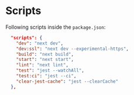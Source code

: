# Scripts

Following scripts inside the `package.json`:

```json
  "scripts": {
    "dev": "next dev",
    "dev:ssl": "next dev --experimental-https",
    "build": "next build",
    "start": "next start",
    "lint": "next lint",
    "test": "jest --watchAll",
    "test:ci": "jest --ci",
    "clear-jest-cache": "jest --clearCache"
  },
```
